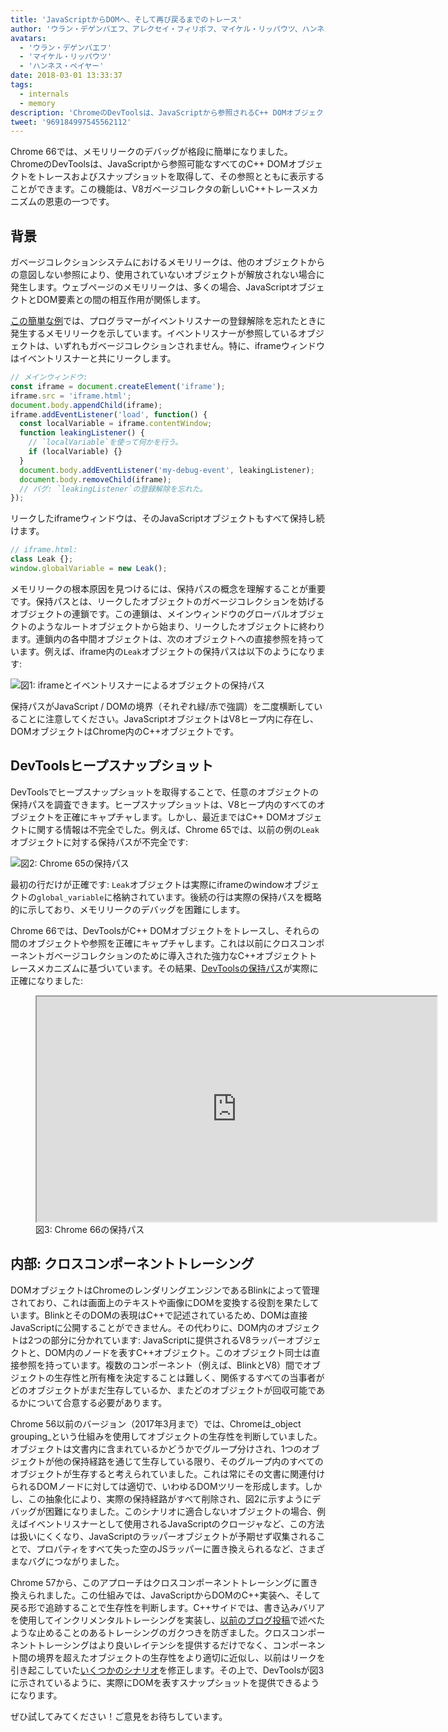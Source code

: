 ```yaml
---
title: 'JavaScriptからDOMへ、そして再び戻るまでのトレース'
author: 'ウラン・デゲンバエフ、アレクセイ・フィリポフ、マイケル・リッパウツ、ハンネス・ペイヤー — DOMの仲間'
avatars:
  - 'ウラン・デゲンバエフ'
  - 'マイケル・リッパウツ'
  - 'ハンネス・ペイヤー'
date: 2018-03-01 13:33:37
tags:
  - internals
  - memory
description: 'ChromeのDevToolsは、JavaScriptから参照されるC++ DOMオブジェクトをトレースし、スナップショットを取得して、JavaScriptから到達可能なすべてのDOMオブジェクトを参照付きで表示できるようになりました。'
tweet: '969184997545562112'
---
```

Chrome 66では、メモリリークのデバッグが格段に簡単になりました。ChromeのDevToolsは、JavaScriptから参照可能なすべてのC++ DOMオブジェクトをトレースおよびスナップショットを取得して、その参照とともに表示することができます。この機能は、V8ガベージコレクタの新しいC++トレースメカニズムの恩恵の一つです。

<!--truncate-->
## 背景

ガベージコレクションシステムにおけるメモリリークは、他のオブジェクトからの意図しない参照により、使用されていないオブジェクトが解放されない場合に発生します。ウェブページのメモリリークは、多くの場合、JavaScriptオブジェクトとDOM要素との間の相互作用が関係します。

[この簡単な例](https://ulan.github.io/misc/leak.html)では、プログラマーがイベントリスナーの登録解除を忘れたときに発生するメモリリークを示しています。イベントリスナーが参照しているオブジェクトは、いずれもガベージコレクションされません。特に、iframeウィンドウはイベントリスナーと共にリークします。

```js
// メインウィンドウ:
const iframe = document.createElement('iframe');
iframe.src = 'iframe.html';
document.body.appendChild(iframe);
iframe.addEventListener('load', function() {
  const localVariable = iframe.contentWindow;
  function leakingListener() {
    // `localVariable`を使って何かを行う。
    if (localVariable) {}
  }
  document.body.addEventListener('my-debug-event', leakingListener);
  document.body.removeChild(iframe);
  // バグ: `leakingListener`の登録解除を忘れた。
});
```

リークしたiframeウィンドウは、そのJavaScriptオブジェクトもすべて保持し続けます。

```js
// iframe.html:
class Leak {};
window.globalVariable = new Leak();
```

メモリリークの根本原因を見つけるには、保持パスの概念を理解することが重要です。保持パスとは、リークしたオブジェクトのガベージコレクションを妨げるオブジェクトの連鎖です。この連鎖は、メインウィンドウのグローバルオブジェクトのようなルートオブジェクトから始まり、リークしたオブジェクトに終わります。連鎖内の各中間オブジェクトは、次のオブジェクトへの直接参照を持っています。例えば、iframe内の`Leak`オブジェクトの保持パスは以下のようになります:

![図1: `iframe`とイベントリスナーによるオブジェクトの保持パス](/_img/tracing-js-dom/retaining-path.svg)

保持パスがJavaScript / DOMの境界（それぞれ緑/赤で強調）を二度横断していることに注意してください。JavaScriptオブジェクトはV8ヒープ内に存在し、DOMオブジェクトはChrome内のC++オブジェクトです。

## DevToolsヒープスナップショット

DevToolsでヒープスナップショットを取得することで、任意のオブジェクトの保持パスを調査できます。ヒープスナップショットは、V8ヒープ内のすべてのオブジェクトを正確にキャプチャします。しかし、最近まではC++ DOMオブジェクトに関する情報は不完全でした。例えば、Chrome 65では、以前の例の`Leak`オブジェクトに対する保持パスが不完全です:

![図2: Chrome 65の保持パス](/_img/tracing-js-dom/chrome-65.png)

最初の行だけが正確です: `Leak`オブジェクトは実際にiframeのwindowオブジェクトの`global_variable`に格納されています。後続の行は実際の保持パスを概略的に示しており、メモリリークのデバッグを困難にします。

Chrome 66では、DevToolsがC++ DOMオブジェクトをトレースし、それらの間のオブジェクトや参照を正確にキャプチャします。これは以前にクロスコンポーネントガベージコレクションのために導入された強力なC++オブジェクトトレースメカニズムに基づいています。その結果、[DevToolsの保持パス](https://www.youtube.com/watch?v=ixadA7DFCx8)が実際に正確になりました:

<figure>
  <div class="video video-16:9">
    <iframe src="https://www.youtube.com/embed/ixadA7DFCx8" width="640" height="360" loading="lazy"></iframe>
  </div>
  <figcaption>図3: Chrome 66の保持パス</figcaption>
</figure>

## 内部: クロスコンポーネントトレーシング

DOMオブジェクトはChromeのレンダリングエンジンであるBlinkによって管理されており、これは画面上のテキストや画像にDOMを変換する役割を果たしています。BlinkとそのDOMの表現はC++で記述されているため、DOMは直接JavaScriptに公開することができません。その代わりに、DOM内のオブジェクトは2つの部分に分かれています: JavaScriptに提供されるV8ラッパーオブジェクトと、DOM内のノードを表すC++オブジェクト。このオブジェクト同士は直接参照を持っています。複数のコンポーネント（例えば、BlinkとV8）間でオブジェクトの生存性と所有権を決定することは難しく、関係するすべての当事者がどのオブジェクトがまだ生存しているか、またどのオブジェクトが回収可能であるかについて合意する必要があります。

Chrome 56以前のバージョン（2017年3月まで）では、Chromeは_object grouping_という仕組みを使用してオブジェクトの生存性を判断していました。オブジェクトは文書内に含まれているかどうかでグループ分けされ、1つのオブジェクトが他の保持経路を通じて生存している限り、そのグループ内のすべてのオブジェクトが生存すると考えられていました。これは常にその文書に関連付けられるDOMノードに対しては適切で、いわゆるDOMツリーを形成します。しかし、この抽象化により、実際の保持経路がすべて削除され、図2に示すようにデバッグが困難になりました。このシナリオに適合しないオブジェクトの場合、例えばイベントリスナーとして使用されるJavaScriptのクロージャなど、この方法は扱いにくくなり、JavaScriptのラッパーオブジェクトが予期せず収集されることで、プロパティをすべて失った空のJSラッパーに置き換えられるなど、さまざまなバグにつながりました。

Chrome 57から、このアプローチはクロスコンポーネントトレーシングに置き換えられました。この仕組みでは、JavaScriptからDOMのC++実装へ、そして戻る形で追跡することで生存性を判断します。C++サイドでは、書き込みバリアを使用してインクリメンタルトレーシングを実装し、[以前のブログ投稿](/blog/orinoco-parallel-scavenger)で述べたような止めることのあるトレーシングのガクつきを防ぎました。クロスコンポーネントトレーシングはより良いレイテンシを提供するだけでなく、コンポーネント間の境界を超えたオブジェクトの生存性をより適切に近似し、以前はリークを引き起こしていた[いくつかのシナリオ](https://bugs.chromium.org/p/chromium/issues/detail?id=501866)を修正します。その上で、DevToolsが図3に示されているように、実際にDOMを表すスナップショットを提供できるようになります。

ぜひ試してみてください！ご意見をお待ちしています。
